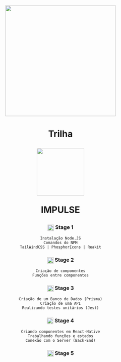 <html>
  <div align="center">
    <h1><img width="350px" src="https://i.imgur.com/rZKv1LB.png" /></h1>
  </div>
  
<div align="center">
  <h1>
    <p>Trilha</p>
    <img width="150px" src="https://efficient-sloth-d85.notion.site/image/https%3A%2F%2Fs3-us-west-2.amazonaws.com%2Fsecure.notion-static.com%2F010d3a4f-73d0-454d-b30b-668666518fee%2F624f50452beec9ad261dcad8_logo-impulso-nlw.svg?table=block&id=58f2daad-b8e1-4338-9442-0cbc57571087&spaceId=08f749ff-d06d-49a8-a488-9846e081b224&userId=&cache=v2" />
    <p>IMPULSE</p>
  </h1>
</div>

<div align="center">
  <div>
    <h3>
      <img align="center" width="20px" src="https://cdn-icons-png.flaticon.com/128/214/214707.png" />
      Stage 1 
    </h3>
    
    Instalação Node.JS
    Comandos do NPM
    TailWindCSS | PhosphorIcons | Reakit
  </div>
  
  <div>
    <h3>
      <img align="center" width="20px" src="https://cdn-icons-png.flaticon.com/128/214/214707.png" />
      Stage 2
    </h3>

    Criação de componentes
    Funções entre componentes
  </div>

  <div>
    <h3>
      <img align="center" width="20px" src="https://cdn-icons-png.flaticon.com/128/214/214707.png" />
      Stage 3
    </h3>

    Criação de um Banco de Dados (Prisma)
    Criação de uma API
    Realizando testes unitários (Jest)
  </div>

  <div>
    <h3>
      <img align="center" width="20px" src="https://cdn-icons-png.flaticon.com/128/214/214707.png" />
      Stage 4
    </h3>
    
    Criando componentes em React-Native
    Trabalhando funções e estados
    Conexão com o Server (Back-End)
  </div>

   <div>
    <h3>
      <img align="center" width="20px" src="https://cdn-icons-png.flaticon.com/128/399/399274.png" />
      Stage 5
    </h3>
  </div> 
</div>
</html>

